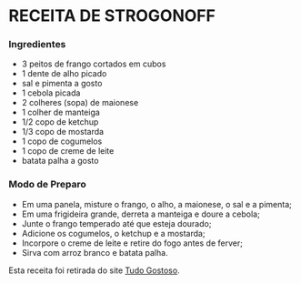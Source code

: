 # RECEITA DE STROGONOFF

### Ingredientes

- 3 peitos de frango cortados em cubos
- 1 dente de alho picado
- sal e pimenta a gosto
- 1 cebola picada
- 2 colheres (sopa) de maionese
- 1 colher de manteiga
- 1/2 copo de ketchup
- 1/3 copo de mostarda
- 1 copo de cogumelos
- 1 copo de creme de leite
- batata palha a gosto

### Modo de Preparo

- Em uma panela, misture o frango, o alho, a maionese, o sal e a pimenta;
- Em uma frigideira grande, derreta a manteiga e doure a cebola;
- Junte o frango temperado até que esteja dourado;
- Adicione os cogumelos, o ketchup e a mostarda;
- Incorpore o creme de leite e retire do fogo antes de ferver;
- Sirva com arroz branco e batata palha.

Esta receita foi retirada do site [Tudo Gostoso](https://www.tudogostoso.com.br/).
